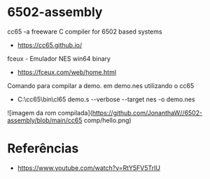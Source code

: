 # 6502-assembly


cc65 -a freeware C compiler for 6502 based systems
* https://cc65.github.io/

fceux - Emulador NES win64 binary
* https://fceux.com/web/home.html

Comando para compilar a demo. em demo.nes utilizando o cc65
* C:\\cc65\\bin\\cl65 demo.s --verbose --target nes -o demo.nes


![imagem da rom compilada](https://github.com/JonanthaW//6502-assembly/blob/main/cc65 comp/hello.png)

# Referências

* https://www.youtube.com/watch?v=RtY5FV5TrIU